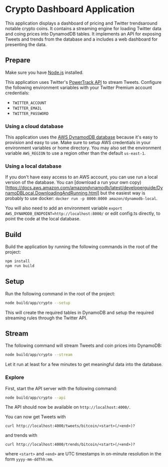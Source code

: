# Crypto Dashboard Application

This application displays a dashboard of pricing and Twitter trendsaround notable crypto coins. It contains
a streaming engine for loading Twitter data and coing prices into DynamodDB tables. It implements an API
for exposing Tweets and trends from the database and a includes a web dashboard for presenting the data.

## Prepare

Make sure you have [Node.js](https://nodejs.org/) installed.

This application uses Twitter's
[PowerTrack API](https://developer.twitter.com/en/docs/twitter-api/enterprise/powertrack-api/overview) to
stream Tweets. Configure the following environment variables with your Twitter Premium account credentials:

* `TWITTER_ACCOUNT`
* `TWITTER_EMAIL`
* `TWITTER_PASSWORD`

### Using a cloud database

This application uses the [AWS DynamodDB database](https://aws.amazon.com/dynamodb/) because it's easy to
provision and easy to use. Make sure to setup AWS credentials in your environment variables or home
directory. You may also set the environment variable `AWS_REGION` to use a region other than the
default `us-east-1`.

### Using a local database

If you don't have easy access to an AWS account, you can use run a local version of the database. You can
[download a run your own copy)[https://docs.aws.amazon.com/amazondynamodb/latest/developerguide/DynamoDBLocal.DownloadingAndRunning.html]
but the easiest way is probably to use docker: `docker run -p 8000:8000 amazon/dynamodb-local`.

You will also need to add an environment variable `export AWS_DYNAMODB_ENDPOINT=http://localhost:8000/` or
edit config.ts directly, to point the code at the local database.

## Build

Build the application by running the following commands in the root of the project:

```bash
npm install
npm run build
```

## Setup

Run the following command in the root of the project:

```bash
node build/app/crypto --setup
```

This will create the required tables in DynamoDB and setup the required streaming rules through the
Twitter API.

## Stream

The following command will stream Tweets and coin prices into DynamoDB:

```bash
node build/app/crypto --stream
```

Let it run at least for a few minutes to get meaningful data into the database.

### Explore

First, start the API server with the following command:

```bash
node build/app/crypto --api
```

The API should now be available on `http://localhost:4000/`.

You can now get Tweets with

```
curl http://localhost:4000/tweets/bitcoin/<start>(/<end>)?
```

and trends with

```
curl http://localhost:4000/trends/bitcoin/<start>(/<end>)?
```

where `<start>` and `<end>` are UTC timestamps in on-minute resolution in the form `yyyy-mm-ddThh:mm`.
